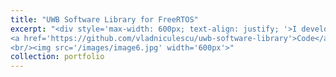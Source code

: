 ```yaml
---
title: "UWB Software Library for FreeRTOS"
excerpt: "<div style='max-width: 600px; text-align: justify; '>I developed the Ultra-Wideband Software Library to provide out-of-the-box functionality for the Decawave (now Qorvo) DW1000 module when used with any embedded platform running FreeRTOS, such as the commercial drone Bitcraze Crazyflie. This library offers simple, one-line functions for performing pairwise ranging (i.e., distance measurements) and data transmission, incorporating acknowledgments to ensure no data is lost.
<a href='https://github.com/vladniculescu/uwb-software-library'>Code</a>  
<br/><img src='/images/image6.jpg' width='600px'>"
collection: portfolio
---
```

